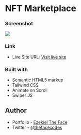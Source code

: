 # NFT Marketplace

### Screenshot

![](./public/snapshot.png)

### Link

- Live Site URL: [Visit live site](https://nfts-theface.netlify.app)

### Built with

- Semantic HTML5 markup
- Tailwind CSS
- Animate on Scroll
- Swiper JS

## Author

- Portfolio - [Ezekiel The Face](https://thefacecodes.web.app)
- Twitter - [@thefacecodes](https://www.twitter.com/thefacecodes)